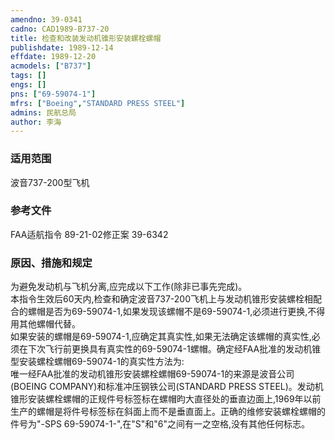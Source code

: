 ```yaml
---
amendno: 39-0341  
cadno: CAD1989-B737-20  
title: 检查和改装发动机锥形安装螺栓螺帽  
publishdate: 1989-12-14  
effdate: 1989-12-20  
acmodels: ["B737"]  
tags: []  
engs: []  
pns: ["69-59074-1"]  
mfrs: ["Boeing","STANDARD PRESS STEEL"]  
admins: 民航总局  
author: 李海  
---
```

  
### 适用范围  
波音737-200型飞机  
  
<!--more-->  
### 参考文件  
  FAA适航指令 89-21-02修正案 39-6342  
  
### 原因、措施和规定  

  为避免发动机与飞机分离,应完成以下工作(除非已事先完成)。  
  本指令生效后60天内,检查和确定波音737-200飞机上与发动机锥形安装螺栓相配合的螺帽是否为69-59074-1,如果发现该螺帽不是69-59074-1,必须进行更换,不得用其他螺帽代替。  
  如果安装的螺帽是69-59074-1,应确定其真实性,如果无法确定该螺帽的真实性,必须在下次飞行前更换具有真实性的69-59074-1螺帽。确定经FAA批准的发动机锥型安装螺栓螺帽69-59074-1的真实性方法为:  
  唯一经FAA批准的发动机锥形安装螺栓螺帽69-59074-1的来源是波音公司(BOEING COMPANY)和标准冲压钢铁公司(STANDARD PRESS STEEL)。发动机锥形安装螺栓螺帽的正规件号标签标在螺帽昀大直径处的垂直边面上,1969年以前生产的螺帽是将件号标签标在斜面上而不是垂直面上。正确的维修安装螺栓螺帽的件号为"-SPS 69-59074-1-",在"S"和"6"之间有一之空格,没有其他任何标志。  
